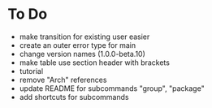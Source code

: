 # To Do

- make transition for existing user easier
- create an outer error type for main
- change version names (1.0.0-beta.10)
- make table use section header with brackets
- tutorial
- remove "Arch" references
- update README for subcommands "group", "package"
- add shortcuts for subcommands
